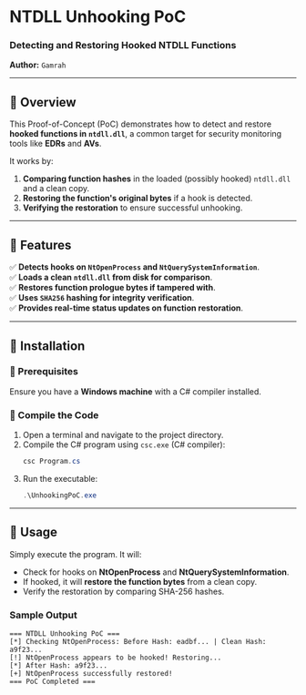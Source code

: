 # **NTDLL Unhooking PoC**  
### **Detecting and Restoring Hooked NTDLL Functions**  

**Author:** `Gamrah`  

---

## **🔹 Overview**  
This Proof-of-Concept (PoC) demonstrates how to detect and restore **hooked functions in `ntdll.dll`**, a common target for security monitoring tools like **EDRs** and **AVs**.  

It works by:
1. **Comparing function hashes** in the loaded (possibly hooked) `ntdll.dll` and a clean copy.
2. **Restoring the function's original bytes** if a hook is detected.
3. **Verifying the restoration** to ensure successful unhooking.  

---

## **🔹 Features**  
✅ **Detects hooks on `NtOpenProcess` and `NtQuerySystemInformation`**.  
✅ **Loads a clean `ntdll.dll` from disk for comparison**.  
✅ **Restores function prologue bytes if tampered with**.  
✅ **Uses `SHA256` hashing for integrity verification**.  
✅ **Provides real-time status updates on function restoration**.  

---

## **🔹 Installation**  

### **📌 Prerequisites**  
Ensure you have a **Windows machine** with a C# compiler installed.  

### **📌 Compile the Code**  
1. Open a terminal and navigate to the project directory.  
2. Compile the C# program using `csc.exe` (C# compiler):  
   ```powershell
   csc Program.cs
   ```  
3. Run the executable:  
   ```powershell
   .\UnhookingPoC.exe
   ```  

---

## **🔹 Usage**  
Simply execute the program. It will:
- Check for hooks on **NtOpenProcess** and **NtQuerySystemInformation**.
- If hooked, it will **restore the function bytes** from a clean copy.
- Verify the restoration by comparing SHA-256 hashes.

### **Sample Output**
```plaintext
=== NTDLL Unhooking PoC ===
[*] Checking NtOpenProcess: Before Hash: eadbf... | Clean Hash: a9f23...
[!] NtOpenProcess appears to be hooked! Restoring...
[*] After Hash: a9f23...
[+] NtOpenProcess successfully restored!
=== PoC Completed ===
```

